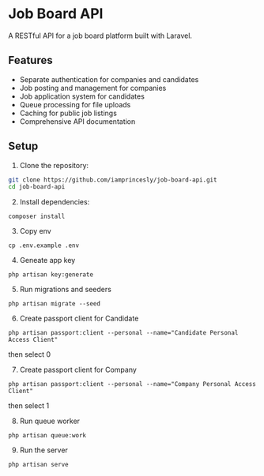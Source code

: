 # Job Board API

A RESTful API for a job board platform built with Laravel.

## Features

- Separate authentication for companies and candidates
- Job posting and management for companies
- Job application system for candidates
- Queue processing for file uploads
- Caching for public job listings
- Comprehensive API documentation

## Setup

1. Clone the repository:
```bash
git clone https://github.com/iamprincesly/job-board-api.git
cd job-board-api
```

2. Install dependencies:
```
composer install
```

3. Copy env
``` 
cp .env.example .env
``` 

4. Geneate app key
```
php artisan key:generate
```

5. Run migrations and seeders
```
php artisan migrate --seed
```

6. Create passport client for Candidate
``` 
php artisan passport:client --personal --name="Candidate Personal Access Client"
``` 
then select 0

7. Create passport client for Company
``` 
php artisan passport:client --personal --name="Company Personal Access Client"
``` 
then select 1


8. Run queue worker
```
php artisan queue:work
```

9. Run the server
``` 
php artisan serve
```
